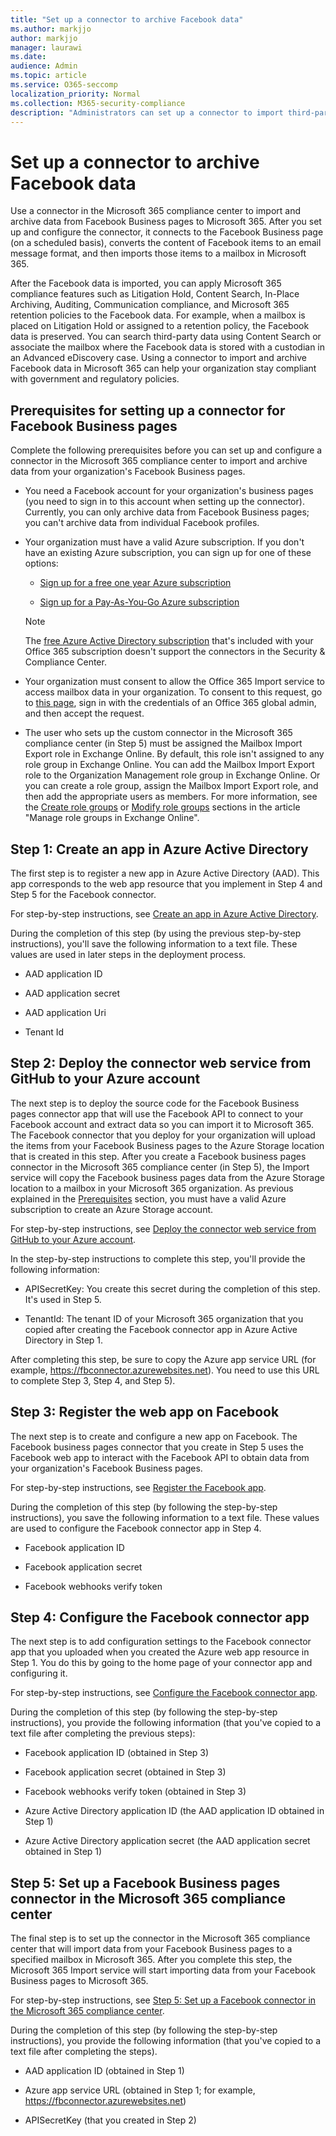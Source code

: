 ```yaml
---
title: "Set up a connector to archive Facebook data"
ms.author: markjjo
author: markjjo
manager: laurawi
ms.date: 
audience: Admin
ms.topic: article
ms.service: O365-seccomp
localization_priority: Normal
ms.collection: M365-security-compliance
description: "Administrators can set up a connector to import third-party data from data sources such as Facebook Business pages, Twitter, LinkedIn Company pages, and Instant Bloomberg. This lets you archive data from third-party data sources in Microsoft 365 so you can use compliance features such as legal hold, Content Search, and retention policies to manage the governance of your organization's third-party data."
---
```


# Set up a connector to archive Facebook data

Use a connector in the Microsoft 365 compliance center to import and archive data from Facebook Business pages to Microsoft 365. After you set up and configure the connector, it connects to the Facebook Business page (on a scheduled basis), converts the content of Facebook items to an email message format, and then imports those items to a mailbox in Microsoft 365.

After the Facebook data is imported, you can apply Microsoft 365 compliance features such as Litigation Hold, Content Search, In-Place Archiving, Auditing, Communication compliance, and Microsoft 365 retention policies to the Facebook data. For example, when a mailbox is placed on Litigation Hold or assigned to a retention policy, the Facebook data is preserved. You can search third-party data using Content Search or associate the mailbox where the Facebook data is stored with a custodian in an Advanced eDiscovery case. Using a connector to import and archive Facebook data in Microsoft 365 can help your organization stay compliant with government and regulatory policies.

## Prerequisites for setting up a connector for Facebook Business pages

Complete the following prerequisites before you can set up and configure a connector in the Microsoft 365 compliance center to import and archive data from your organization's Facebook Business pages. 

- You need a Facebook account for your organization's business pages (you need to sign in to this account when setting up the connector). Currently, you can only archive data from Facebook Business pages; you can't archive data from individual Facebook profiles.

- Your organization must have a valid Azure subscription. If you don't have an existing Azure subscription, you can sign up for one of these options:

    - [Sign up for a free one year Azure subscription](https://azure.microsoft.com/free) 

    - [Sign up for a Pay-As-You-Go Azure subscription](https://azure.microsoft.com/pricing/purchase-options/pay-as-you-go/)

    > [!NOTE]
    > The [free Azure Active Directory subscription](use-your-free-azure-ad-subscription-in-office-365.md) that's included with your Office 365 subscription doesn't support the connectors in the Security & Compliance Center.

- Your organization must consent to allow the Office 365 Import service to access mailbox data in your organization. To consent to this request, go to [this page](https://login.microsoftonline.com/common/oauth2/authorize?client_id=570d0bec-d001-4c4e-985e-3ab17fdc3073&response_type=code&redirect_uri=https://portal.azure.com/&nonce=1234&prompt=admin_consent), sign in with the credentials of an Office 365 global admin, and then accept the request.

- The user who sets up the custom connector in the Microsoft 365 compliance center (in Step 5) must be assigned the Mailbox Import Export role in Exchange Online. By default, this role isn't assigned to any role group in Exchange Online. You can add the Mailbox Import Export role to the Organization Management role group in Exchange Online. Or you can create a role group, assign the Mailbox Import Export role, and then add the appropriate users as members. For more information, see the  [Create role groups](https://docs.microsoft.com/Exchange/permissions-exo/role-groups#create-role-groups) or [Modify role groups](https://docs.microsoft.com/Exchange/permissions-exo/role-groups#modify-role-groups) sections in the article "Manage role groups in Exchange Online".

## Step 1: Create an app in Azure Active Directory

The first step is to register a new app in Azure Active Directory (AAD). This app corresponds to the web app resource that you implement in Step 4 and Step 5 for the Facebook connector. 

For step-by-step instructions, see [Create an app in Azure Active Directory](deploy-facebook-connector.md#step-1-create-an-app-in-azure-active-directory).

During the completion of this step (by using the previous step-by-step instructions), you'll save the following information to a text file. These values are used in later steps in the deployment process.

- AAD application ID

- AAD application secret

- AAD application Uri

- Tenant Id

## Step 2: Deploy the connector web service from GitHub to your Azure account

The next step is to deploy the source code for the Facebook Business pages connector app that will use the Facebook API to connect to your Facebook account and extract data so you can import it to Microsoft 365. The Facebook connector that you deploy for your organization will upload the items from your Facebook Business pages to the Azure Storage location that is created in this step. After you create a Facebook business pages connector in the Microsoft 365 compliance center (in Step 5), the Import service will copy the Facebook business pages data from the Azure Storage location to a mailbox in your Microsoft 365 organization. As previous explained in the [Prerequisites](#prerequisites-for-setting-up-a-connector-for-facebook-business-pages) section, you must have a valid Azure subscription to create an Azure Storage account.

For step-by-step instructions, see [Deploy the connector web service from GitHub to your Azure account](deploy-facebook-connector.md#step-2-deploy-the-connector-web-service-from-github-to-your-azure-account).

In the step-by-step instructions to complete this step, you'll provide the following information:

- APISecretKey: You create this secret during the completion of this step. It's used in Step 5.

- TenantId: The tenant ID of your Microsoft 365 organization that you copied after creating the Facebook connector app in Azure Active Directory in Step 1.

After completing this step, be sure to copy the Azure app service URL (for example, https://fbconnector.azurewebsites.net). You need to use this URL to complete Step 3, Step 4, and Step 5).

## Step 3: Register the web app on Facebook

The next step is to create and configure a new app on Facebook. The Facebook business pages connector that you create in Step 5 uses the Facebook web app to interact with the Facebook API to obtain data from your organization's Facebook Business pages.

For step-by-step instructions, see [Register the Facebook app](deploy-facebook-connector.md#step-3-register-the-facebook-app).

During the completion of this step (by following the step-by-step instructions), you save the following information to a text file. These values are used to configure the Facebook connector app in Step 4.

- Facebook application ID

- Facebook application secret

- Facebook webhooks verify token

## Step 4: Configure the Facebook connector app

The next step is to add configuration settings to the Facebook connector app that you uploaded when you created the Azure web app resource in Step 1. You do this by going to the home page of your connector app and configuring it.

For step-by-step instructions, see [Configure the Facebook connector app](archive-facebook-data-with-sample-connector.md#step-4-configure-the-facebook-connector-app).

During the completion of this step (by following the step-by-step instructions), you provide the following information (that you've copied to a text file after completing the previous steps):

- Facebook application ID (obtained in Step 3)

- Facebook application secret (obtained in Step 3)

- Facebook webhooks verify token (obtained in Step 3)

- Azure Active Directory application ID (the AAD application ID obtained in Step 1)

- Azure Active Directory application secret (the AAD application secret obtained in Step 1)

## Step 5: Set up a Facebook Business pages connector in the Microsoft 365 compliance center

The final step is to set up the connector in the Microsoft 365 compliance center that will import data from your Facebook Business pages to a specified mailbox in Microsoft 365. After you complete this step, the Microsoft 365 Import service will start importing data from your Facebook Business pages to Microsoft 365.

For step-by-step instructions, see [Step 5: Set up a Facebook connector in the Microsoft 365 compliance center](deploy-facebook-connector.md#step-5-set-up-a-facebook-connector-in-the-microsoft-365-compliance-center). 

During the completion of this step (by following the step-by-step instructions), you provide the following information (that you've copied to a text file after completing the steps).

- AAD application ID (obtained in Step 1)

- Azure app service URL (obtained in Step 1; for example, https://fbconnector.azurewebsites.net)

- APISecretKey (that you created in Step 2)
